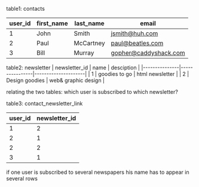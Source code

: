 table1: contacts

| user_id | first_name | last_name | email                 |
|---------|------------|-----------|-----------------------|
| 1       | John       | Smith     | jsmith@huh.com        |
| 2       | Paul       | McCartney | paul@beatles.com      |
| 3       | Bill       | Murray    | gopher@caddyshack.com |


table2: newsletter
| newsletter_id | name           | desciption          |
|---------------|----------------|---------------------|
| 1             | goodies to go  | html newsletter     |
| 2             | Design goodies | web& graphic design |


relating the two tables:
which user is subscribed to which newsletter?

table3: contact_newsletter_link

| user_id | newsletter_id |
|---------|---------------|
| 1       | 2             |
| 2       | 1             |
| 2       | 2             |
| 3       | 1             |

if one user is subscribed to several newspapers his name has to appear in several rows
